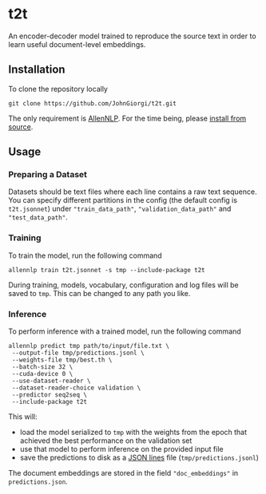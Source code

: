 # t2t

An encoder-decoder model trained to reproduce the source text in order to learn useful document-level embeddings.

## Installation

To clone the repository locally

```
git clone https://github.com/JohnGiorgi/t2t.git
```

The only requirement is [AllenNLP](https://github.com/allenai/allennlp). For the time being, please [install from source](https://github.com/allenai/allennlp#installing-from-source).

## Usage

### Preparing a Dataset

Datasets should be text files where each line contains a raw text sequence. You can specify different partitions in the config (the default config is `t2t.jsonnet`) under `"train_data_path"`, `"validation_data_path"` and `"test_data_path"`.

### Training

To train the model, run the following command

```
allennlp train t2t.jsonnet -s tmp --include-package t2t
```

During training, models, vocabulary, configuration and log files will be saved to `tmp`. This can be changed to any path you like.

### Inference

To perform inference with a trained model, run the following command

```
allennlp predict tmp path/to/input/file.txt \
 --output-file tmp/predictions.jsonl \
 --weights-file tmp/best.th \
 --batch-size 32 \
 --cuda-device 0 \
 --use-dataset-reader \
 --dataset-reader-choice validation \
 --predictor seq2seq \
 --include-package t2t
```

This will:
* load the model serialized to `tmp` with the weights from the epoch that achieved the best performance on the validation set
* use that model to perform inference on the provided input file
* save the predictions to disk as a [JSON lines](http://jsonlines.org/) file (`tmp/predictions.jsonl`)

The document embeddings are stored in the field `"doc_embeddings"` in `predictions.json`.